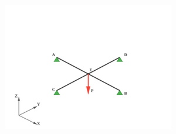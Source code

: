 <img src="https://raw.githubusercontent.com/hsrai/DCS/refs/heads/main/docs/Figures/grid.svg" style="width: 90%;" />
